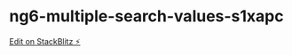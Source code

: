 # ng6-multiple-search-values-s1xapc

[Edit on StackBlitz ⚡️](https://stackblitz.com/edit/ng6-multiple-search-values-s1xapc)